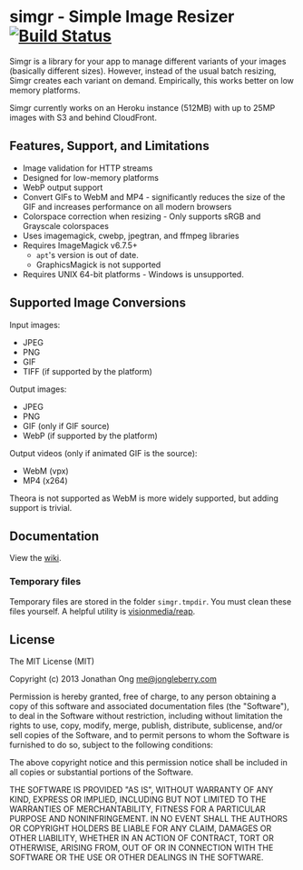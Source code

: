 # simgr - Simple Image Resizer [![Build Status](https://travis-ci.org/funraiseme/simgr.png)](https://travis-ci.org/funraiseme/simgr)

Simgr is a library for your app to manage different variants of your images (basically different sizes).
However, instead of the usual batch resizing,
Simgr creates each variant on demand.
Empirically, this works better on low memory platforms.

Simgr currently works on an Heroku instance (512MB) with up to 25MP images with S3 and behind CloudFront.

## Features, Support, and Limitations

- Image validation for HTTP streams
- Designed for low-memory platforms
- WebP output support
- Convert GIFs to WebM and MP4 - significantly reduces the size of the GIF and increases performance on all modern browsers
- Colorspace correction when resizing - Only supports sRGB and Grayscale colorspaces
- Uses imagemagick, cwebp, jpegtran, and ffmpeg libraries
- Requires ImageMagick v6.7.5+
  - `apt`'s version is out of date.
  - GraphicsMagick is not supported
- Requires UNIX 64-bit platforms - Windows is unsupported.

## Supported Image Conversions

Input images:

- JPEG
- PNG
- GIF
- TIFF (if supported by the platform)

Output images:

- JPEG
- PNG
- GIF (only if GIF source)
- WebP (if supported by the platform)

Output videos (only if animated GIF is the source):

- WebM (vpx)
- MP4 (x264)

Theora is not supported as WebM is more widely supported,
but adding support is trivial.

## Documentation

View the [wiki](https://github.com/funraiseme/simgr/wiki/_pages).

### Temporary files

Temporary files are stored in the folder `simgr.tmpdir`.
You must clean these files yourself.
A helpful utility is [visionmedia/reap](https://github.com/visionmedia/reap).

## License

The MIT License (MIT)

Copyright (c) 2013 Jonathan Ong me@jongleberry.com

Permission is hereby granted, free of charge, to any person obtaining a copy
of this software and associated documentation files (the "Software"), to deal
in the Software without restriction, including without limitation the rights
to use, copy, modify, merge, publish, distribute, sublicense, and/or sell
copies of the Software, and to permit persons to whom the Software is
furnished to do so, subject to the following conditions:

The above copyright notice and this permission notice shall be included in
all copies or substantial portions of the Software.

THE SOFTWARE IS PROVIDED "AS IS", WITHOUT WARRANTY OF ANY KIND, EXPRESS OR
IMPLIED, INCLUDING BUT NOT LIMITED TO THE WARRANTIES OF MERCHANTABILITY,
FITNESS FOR A PARTICULAR PURPOSE AND NONINFRINGEMENT. IN NO EVENT SHALL THE
AUTHORS OR COPYRIGHT HOLDERS BE LIABLE FOR ANY CLAIM, DAMAGES OR OTHER
LIABILITY, WHETHER IN AN ACTION OF CONTRACT, TORT OR OTHERWISE, ARISING FROM,
OUT OF OR IN CONNECTION WITH THE SOFTWARE OR THE USE OR OTHER DEALINGS IN
THE SOFTWARE.